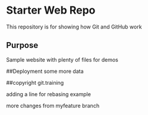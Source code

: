 # Starter Web Repo

This repository is for showing how Git and GitHub work

## Purpose

Sample website with plenty of files for demos

##Deployment
some more data

##copyright
git.training

adding a line for rebasing example 

more changes from myfeature branch 
